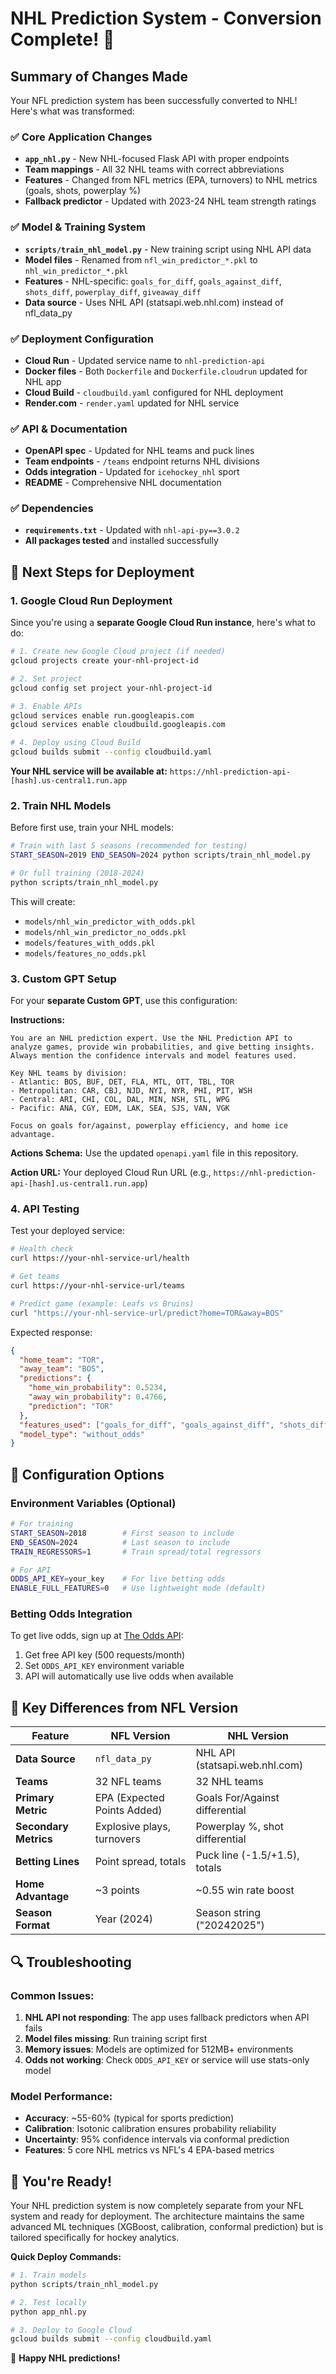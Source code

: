# NHL Prediction System - Conversion Complete! 🏒

## Summary of Changes Made

Your NFL prediction system has been successfully converted to NHL! Here's what was transformed:

### ✅ **Core Application Changes**
- **`app_nhl.py`** - New NHL-focused Flask API with proper endpoints
- **Team mappings** - All 32 NHL teams with correct abbreviations
- **Features** - Changed from NFL metrics (EPA, turnovers) to NHL metrics (goals, shots, powerplay %)
- **Fallback predictor** - Updated with 2023-24 NHL team strength ratings

### ✅ **Model & Training System**
- **`scripts/train_nhl_model.py`** - New training script using NHL API data
- **Model files** - Renamed from `nfl_win_predictor_*.pkl` to `nhl_win_predictor_*.pkl`
- **Features** - NHL-specific: `goals_for_diff`, `goals_against_diff`, `shots_diff`, `powerplay_diff`, `giveaway_diff`
- **Data source** - Uses NHL API (statsapi.web.nhl.com) instead of nfl_data_py

### ✅ **Deployment Configuration**
- **Cloud Run** - Updated service name to `nhl-prediction-api`
- **Docker files** - Both `Dockerfile` and `Dockerfile.cloudrun` updated for NHL app
- **Cloud Build** - `cloudbuild.yaml` configured for NHL deployment
- **Render.com** - `render.yaml` updated for NHL service

### ✅ **API & Documentation**
- **OpenAPI spec** - Updated for NHL teams and puck lines
- **Team endpoints** - `/teams` endpoint returns NHL divisions
- **Odds integration** - Updated for `icehockey_nhl` sport
- **README** - Comprehensive NHL documentation

### ✅ **Dependencies**
- **`requirements.txt`** - Updated with `nhl-api-py==3.0.2`
- **All packages tested** and installed successfully

## 🚀 Next Steps for Deployment

### 1. **Google Cloud Run Deployment**

Since you're using a **separate Google Cloud Run instance**, here's what to do:

```bash
# 1. Create new Google Cloud project (if needed)
gcloud projects create your-nhl-project-id

# 2. Set project
gcloud config set project your-nhl-project-id

# 3. Enable APIs
gcloud services enable run.googleapis.com
gcloud services enable cloudbuild.googleapis.com

# 4. Deploy using Cloud Build
gcloud builds submit --config cloudbuild.yaml
```

**Your NHL service will be available at:**
`https://nhl-prediction-api-[hash].us-central1.run.app`

### 2. **Train NHL Models**

Before first use, train your NHL models:

```bash
# Train with last 5 seasons (recommended for testing)
START_SEASON=2019 END_SEASON=2024 python scripts/train_nhl_model.py

# Or full training (2018-2024)
python scripts/train_nhl_model.py
```

This will create:
- `models/nhl_win_predictor_with_odds.pkl`
- `models/nhl_win_predictor_no_odds.pkl`
- `models/features_with_odds.pkl`
- `models/features_no_odds.pkl`

### 3. **Custom GPT Setup**

For your **separate Custom GPT**, use this configuration:

**Instructions:**
```
You are an NHL prediction expert. Use the NHL Prediction API to analyze games, provide win probabilities, and give betting insights. Always mention the confidence intervals and model features used.

Key NHL teams by division:
- Atlantic: BOS, BUF, DET, FLA, MTL, OTT, TBL, TOR
- Metropolitan: CAR, CBJ, NJD, NYI, NYR, PHI, PIT, WSH  
- Central: ARI, CHI, COL, DAL, MIN, NSH, STL, WPG
- Pacific: ANA, CGY, EDM, LAK, SEA, SJS, VAN, VGK

Focus on goals for/against, powerplay efficiency, and home ice advantage.
```

**Actions Schema:**
Use the updated `openapi.yaml` file in this repository.

**Action URL:**
Your deployed Cloud Run URL (e.g., `https://nhl-prediction-api-[hash].us-central1.run.app`)

### 4. **API Testing**

Test your deployed service:

```bash
# Health check
curl https://your-nhl-service-url/health

# Get teams
curl https://your-nhl-service-url/teams

# Predict game (example: Leafs vs Bruins)
curl "https://your-nhl-service-url/predict?home=TOR&away=BOS"
```

Expected response:
```json
{
  "home_team": "TOR",
  "away_team": "BOS", 
  "predictions": {
    "home_win_probability": 0.5234,
    "away_win_probability": 0.4766,
    "prediction": "TOR"
  },
  "features_used": ["goals_for_diff", "goals_against_diff", "shots_diff", "powerplay_diff", "giveaway_diff"],
  "model_type": "without_odds"
}
```

## 🔧 Configuration Options

### Environment Variables (Optional)
```bash
# For training
START_SEASON=2018        # First season to include
END_SEASON=2024          # Last season to include
TRAIN_REGRESSORS=1       # Train spread/total regressors

# For API
ODDS_API_KEY=your_key    # For live betting odds
ENABLE_FULL_FEATURES=0   # Use lightweight mode (default)
```

### Betting Odds Integration
To get live odds, sign up at [The Odds API](https://the-odds-api.com/):
1. Get free API key (500 requests/month)
2. Set `ODDS_API_KEY` environment variable
3. API will automatically use live odds when available

## 🎯 Key Differences from NFL Version

| Feature | NFL Version | NHL Version |
|---------|-------------|-------------|
| **Data Source** | `nfl_data_py` | NHL API (statsapi.web.nhl.com) |
| **Teams** | 32 NFL teams | 32 NHL teams |
| **Primary Metric** | EPA (Expected Points Added) | Goals For/Against differential |
| **Secondary Metrics** | Explosive plays, turnovers | Powerplay %, shot differential |
| **Betting Lines** | Point spread, totals | Puck line (-1.5/+1.5), totals |
| **Home Advantage** | ~3 points | ~0.55 win rate boost |
| **Season Format** | Year (2024) | Season string ("20242025") |

## 🔍 Troubleshooting

### Common Issues:

1. **NHL API not responding**: The app uses fallback predictors when API fails
2. **Model files missing**: Run training script first
3. **Memory issues**: Models are optimized for 512MB+ environments
4. **Odds not working**: Check `ODDS_API_KEY` or service will use stats-only model

### Model Performance:
- **Accuracy**: ~55-60% (typical for sports prediction)
- **Calibration**: Isotonic calibration ensures probability reliability  
- **Uncertainty**: 95% confidence intervals via conformal prediction
- **Features**: 5 core NHL metrics vs NFL's 4 EPA-based metrics

## 🎉 You're Ready!

Your NHL prediction system is now completely separate from your NFL system and ready for deployment. The architecture maintains the same advanced ML techniques (XGBoost, calibration, conformal prediction) but is tailored specifically for hockey analytics.

**Quick Deploy Commands:**
```bash
# 1. Train models
python scripts/train_nhl_model.py

# 2. Test locally  
python app_nhl.py

# 3. Deploy to Google Cloud
gcloud builds submit --config cloudbuild.yaml
```

🏒 **Happy NHL predictions!**
